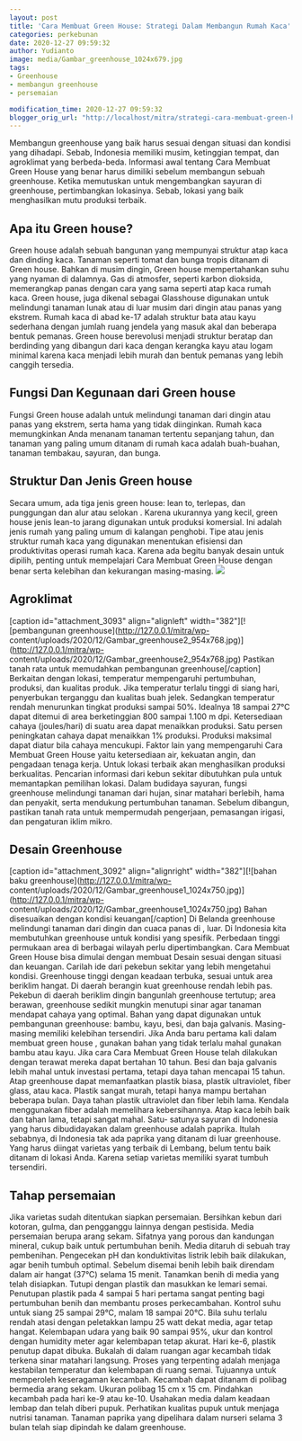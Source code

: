 ```yaml
---
layout: post
title: 'Cara Membuat Green House: Strategi Dalam Membangun Rumah Kaca'
categories: perkebunan
date: 2020-12-27 09:59:32
author: Yudianto
image: media/Gambar_greenhouse_1024x679.jpg
tags:
- Greenhouse
- membangun greenhouse
- persemaian

modification_time: 2020-12-27 09:59:32
blogger_orig_url: "http://localhost/mitra/strategi-cara-membuat-green-house.html"
---
```


Membangun greenhouse yang baik harus sesuai dengan situasi dan kondisi yang
dihadapi. Sebab, Indonesia memiliki musim, ketinggian tempat, dan agroklimat
yang berbeda-beda. Informasi awal tentang Cara Membuat Green House yang benar
harus dimiliki sebelum membangun sebuah greenhouse. Ketika memutuskan untuk
mengembangkan sayuran di greenhouse, pertimbangkan lokasinya. Sebab, lokasi
yang baik menghasilkan mutu produksi terbaik.

## Apa itu Green house?

Green house adalah sebuah bangunan yang mempunyai struktur atap kaca dan
dinding kaca. Tanaman seperti tomat dan bunga tropis ditanam di Green house.
Bahkan di musim dingin, Green house mempertahankan suhu yang nyaman di
dalamnya. Gas di atmosfer, seperti karbon dioksida, memerangkap panas dengan
cara yang sama seperti atap kaca rumah kaca. Green house, juga dikenal sebagai
Glasshouse digunakan untuk melindungi tanaman lunak atau di luar musim dari
dingin atau panas yang ekstrem. Rumah kaca di abad ke-17 adalah struktur bata
atau kayu sederhana dengan jumlah ruang jendela yang masuk akal dan beberapa
bentuk pemanas. Green house berevolusi menjadi struktur beratap dan berdinding
yang dibangun dari kaca dengan kerangka kayu atau logam minimal karena kaca
menjadi lebih murah dan bentuk pemanas yang lebih canggih tersedia.

## Fungsi Dan Kegunaan dari Green house

Fungsi Green house adalah untuk melindungi tanaman dari dingin atau panas yang
ekstrem, serta hama yang tidak diinginkan. Rumah kaca memungkinkan Anda
menanam tanaman tertentu sepanjang tahun, dan tanaman yang paling umum ditanam
di rumah kaca adalah buah-buahan, tanaman tembakau, sayuran, dan bunga.

## Struktur Dan Jenis Green house

Secara umum, ada tiga jenis green house: lean to, terlepas, dan punggungan dan
alur atau selokan . Karena ukurannya yang kecil, green house jenis lean-to
jarang digunakan untuk produksi komersial. Ini adalah jenis rumah yang paling
umum di kalangan penghobi. Tipe atau jenis struktur rumah kaca yang digunakan
menentukan efisiensi dan produktivitas operasi rumah kaca. Karena ada begitu
banyak desain untuk dipilih, penting untuk mempelajari Cara Membuat Green
House dengan benar serta kelebihan dan kekurangan masing-masing.
![](http://127.0.0.1/mitra/wp-content/uploads/2020/12/struct1.gif)

## Agroklimat

[caption id="attachment_3093" align="alignleft" width="382"][![pembangunan
greenhouse](http://127.0.0.1/mitra/wp-
content/uploads/2020/12/Gambar_greenhouse2_954x768.jpg)](http://127.0.0.1/mitra/wp-
content/uploads/2020/12/Gambar_greenhouse2_954x768.jpg) Pastikan tanah rata
untuk memudahkan pembangunan greenhouse[/caption] Berkaitan dengan lokasi,
temperatur mempengaruhi pertumbuhan, produksi, dan kualitas produk. Jika
temperatur terlalu tinggi di siang hari, penyerbukan terganggu dan kualitas
buah jelek. Sedangkan temperatur rendah menurunkan tingkat produksi sampai
50%. Idealnya 18 sampai 27°C dapat ditemui di area berketinggian 800 sampai
1.100 m dpi. Ketersediaan cahaya (joules/hari) di suatu area dapat menaikkan
produksi. Satu persen peningkatan cahaya dapat menaikkan 1% produksi. Produksi
maksimal dapat diatur bila cahaya mencukupi. Faktor lain yang mempengaruhi
Cara Membuat Green House yaitu ketersediaan air, kekuatan angin, dan pengadaan
tenaga kerja. Untuk lokasi terbaik akan menghasilkan produksi berkualitas.
Pencarian informasi dari kebun sekitar dibutuhkan pula untuk memantapkan
pemilihan lokasi. Dalam budidaya sayuran, fungsi greenhouse melindungi tanaman
dari hujan, sinar matahari berlebih, hama dan penyakit, serta mendukung
pertumbuhan tanaman. Sebelum dibangun, pastikan tanah rata untuk mempermudah
pengerjaan, pemasangan irigasi, dan pengaturan iklim mikro.

## Desain Greenhouse

[caption id="attachment_3092" align="alignright" width="382"][![bahan baku
greenhouse](http://127.0.0.1/mitra/wp-
content/uploads/2020/12/Gambar_greenhouse1_1024x750.jpg)](http://127.0.0.1/mitra/wp-
content/uploads/2020/12/Gambar_greenhouse1_1024x750.jpg) Bahan disesuaikan
dengan kondisi keuangan[/caption] Di Belanda greenhouse melindungi tanaman
dari dingin dan cuaca panas di , luar. Di Indonesia kita membutuhkan
greenhouse untuk kondisi yang spesifik. Perbedaan tinggi permukaan area di
berbagai wilayah perlu dipertimbangkan. Cara Membuat Green House bisa dimulai
dengan membuat Desain sesuai dengan situasi dan keuangan. Carilah ide dari
pekebun sekitar yang lebih mengetahui kondisi. Greenhouse tinggi dengan
keadaan terbuka, sesuai untuk area beriklim hangat. Di daerah berangin kuat
greenhouse rendah lebih pas. Pekebun di daerah beriklim dingin bangunlah
greenhouse tertutup; area berawan, greenhouse sedikit mungkin menutupi sinar
agar tanaman mendapat cahaya yang optimal. Bahan yang dapat digunakan untuk
pembangunan greenhouse: bambu, kayu, besi, dan baja galvanis. Masing-masing
memiliki kelebihan tersendiri. Jika Anda baru pertama kali dalam membuat green
house , gunakan bahan yang tidak terlalu mahal gunakan bambu atau kayu. Jika
cara Cara Membuat Green House telah dilakukan dengan terawat mereka dapat
bertahan 10 tahun. Besi dan baja galvanis lebih mahal untuk investasi pertama,
tetapi daya tahan mencapai 15 tahun. Atap greenhouse dapat memanfaatkan
plastik biasa, plastik ultraviolet, fiber glass, atau kaca. Plastik sangat
murah, tetapi hanya mampu bertahan beberapa bulan. Daya tahan plastik
ultraviolet dan fiber lebih lama. Kendala menggunakan fiber adalah memelihara
kebersihannya. Atap kaca lebih baik dan tahan lama, tetapi sangat mahal. Satu-
satunya sayuran di Indonesia yang harus dibudidayakan dalam greenhouse adalah
paprika. Itulah sebabnya, di Indonesia tak ada paprika yang ditanam di luar
greenhouse. Yang harus diingat varietas yang terbaik di Lembang, belum tentu
baik ditanam di lokasi Anda. Karena setiap varietas memiliki syarat tumbuh
tersendiri.

## Tahap persemaian

Jika varietas sudah ditentukan siapkan persemaian. Bersihkan kebun dari
kotoran, gulma, dan pengganggu lainnya dengan pestisida. Media persemaian
berupa arang sekam. Sifatnya yang porous dan kandungan mineral, cukup baik
untuk pertumbuhan benih. Media ditaruh di sebuah tray pembenihan. Pengecekan
pH dan konduktivitas listrik lebih baik dilakukan, agar benih tumbuh optimal.
Sebelum disemai benih lebih baik direndam dalam air hangat (37°C) selama 15
menit. Tanamkan benih di media yang telah disiapkan. Tutupi dengan plastik dan
masukkan ke lemari semai. Penutupan plastik pada 4 sampai 5 hari pertama
sangat penting bagi pertumbuhan benih dan membantu proses perkecambahan.
Kontrol suhu untuk siang 25 sampai 29°C, malam 18 sampai 20°C. Bila suhu
terlalu rendah atasi dengan peletakkan lampu 25 watt dekat media, agar tetap
hangat. Kelembapan udara yang baik 90 sampai 95%, ukur dan kontrol dengan
humidity meter agar kelembapan tetap akurat. Hari ke-6, plastik penutup dapat
dibuka. Bukalah di dalam ruangan agar kecambah tidak terkena sinar matahari
langsung. Proses yang terpenting adalah menjaga kestabilan temperatur dan
kelembapan di ruang semai. Tujuannya untuk memperoleh keseragaman kecambah.
Kecambah dapat ditanam di polibag bermedia arang sekam. Ukuran polibag 15 cm x
15 cm. Pindahkan kecambah pada hari ke-9 atau ke-10. Usahakan media dalam
keadaan lembap dan telah diberi pupuk. Perhatikan kualitas pupuk untuk menjaga
nutrisi tanaman. Tanaman paprika yang dipelihara dalam nurseri selama 3 bulan
telah siap dipindah ke dalam greenhouse.



